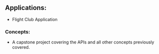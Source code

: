 ## Applications:
- Flight Club Application

### Concepts:
- A capstone project covering the APIs and all other concepts previously covered.
